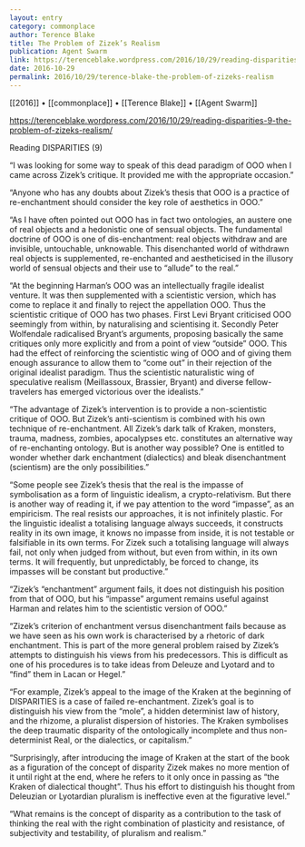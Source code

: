 ```yaml
---
layout: entry
category: commonplace
author: Terence Blake
title: The Problem of Zizek’s Realism
publication: Agent Swarm
link: https://terenceblake.wordpress.com/2016/10/29/reading-disparities-9-the-problem-of-zizeks-realism/
date: 2016-10-29
permalink: 2016/10/29/terence-blake-the-problem-of-zizeks-realism
---
```


[[2016]] • [[commonplace]] • [[Terence Blake]] • [[Agent Swarm]]

https://terenceblake.wordpress.com/2016/10/29/reading-disparities-9-the-problem-of-zizeks-realism/

Reading DISPARITIES (9)

“I was looking for some way to speak of this dead paradigm of OOO when I came across Zizek’s critique. It provided me with the appropriate occasion.”

“Anyone who has any doubts about Zizek’s thesis that OOO is a practice of re-enchantment should consider the key role of aesthetics in OOO.”

“As I have often pointed out OOO has in fact two ontologies, an austere one of real objects and a hedonistic one of sensual objects. The fundamental doctrine of OOO is one of dis-enchantment: real objects withdraw and are invisible, untouchable, unknowable. This disenchanted world of withdrawn real objects is supplemented, re-enchanted and aestheticised in the illusory world of sensual objects and their use to “allude” to the real.”

“At the beginning Harman’s OOO was an intellectually fragile idealist venture. It was then supplemented with a scientistic version, which has come to replace it and finally to reject the appellation OOO. Thus the scientistic critique of OOO has two phases. First Levi Bryant criticised OOO seemingly from within, by naturalising and scientising it. Secondly Peter Wolfendale radicalised Bryant’s arguments, proposing basically the same critiques only more explicitly and from a point of view “outside” OOO. This had the effect of reinforcing the scientistic wing of OOO and of giving them enough assurance to allow them to “come out” in their rejection of the original idealist paradigm. Thus the scientistic naturalistic wing of speculative realism (Meillassoux, Brassier, Bryant) and diverse fellow-travelers has emerged victorious over the idealists.”

“The advantage of Zizek’s intervention is to provide a non-scientistic critique of OOO. But Zizek’s anti-scientism is combined with his own technique of re-enchantment. All Zizek’s dark talk of Kraken, monsters, trauma, madness, zombies, apocalypses etc. constitutes an alternative way of re-enchanting ontology. But is another way possible? One is entitled to wonder whether dark enchantment (dialectics) and bleak disenchantment (scientism) are the only possibilities.”

“Some people see Zizek’s thesis that the real is the impasse of symbolisation as a form of linguistic idealism, a crypto-relativism. But there is another way of reading it, if we pay attention to the word “impasse”, as an empiricism. The real resists our approaches, it is not infinitely plastic. For the linguistic idealist a totalising language always succeeds, it constructs reality in its own image, it knows no impasse from inside, it is not testable or falsifiable in its own terms. For Zizek such a totalising language will always fail, not only when judged from without, but even from within, in its own terms. It will frequently, but unpredictably, be forced to change, its impasses will be constant but productive.”

“Zizek’s “enchantment” argument fails, it does not distinguish his position from that of OOO, but his “impasse” argument remains useful against Harman and relates him to the scientistic version of OOO.”

“Zizek’s criterion of enchantment versus disenchantment fails because as we have seen as his own work is characterised by a rhetoric of dark enchantment. This is part of the more general problem raised by Zizek’s attempts to distinguish his views from his predecessors. This is difficult as one of his procedures is to take ideas from Deleuze and Lyotard and to “find” them in Lacan or Hegel.”

“For example, Zizek’s appeal to the image of the Kraken at the beginning of DISPARITIES is a case of failed re-enchantment. Zizek’s goal is to distinguish his view from the “mole”, a hidden determinist law of history, and the rhizome, a pluralist dispersion of histories. The Kraken symbolises the deep traumatic disparity of the ontologically incomplete and thus non-determinist Real, or the dialectics, or capitalism.”

“Surprisingly, after introducing the image of Kraken at the start of the book as a figuration of the concept of disparity Zizek makes no more mention of it until right at the end, where he refers to it only once in passing as “the Kraken of dialectical thought”. Thus his effort to distinguish his thought from Deleuzian or Lyotardian pluralism is ineffective even at the figurative level.”

“What remains is the concept of disparity as a contribution to the task of thinking the real with the right combination of plasticity and resistance, of subjectivity and testability, of pluralism and realism.”
